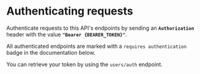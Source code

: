 # Authenticating requests

Authenticate requests to this API's endpoints by sending an **`Authorization`** header with the value **`"Bearer {BEARER_TOKEN}"`**.

All authenticated endpoints are marked with a `requires authentication` badge in the documentation below.

You can retrieve your token by using the `users/auth` endpoint.
